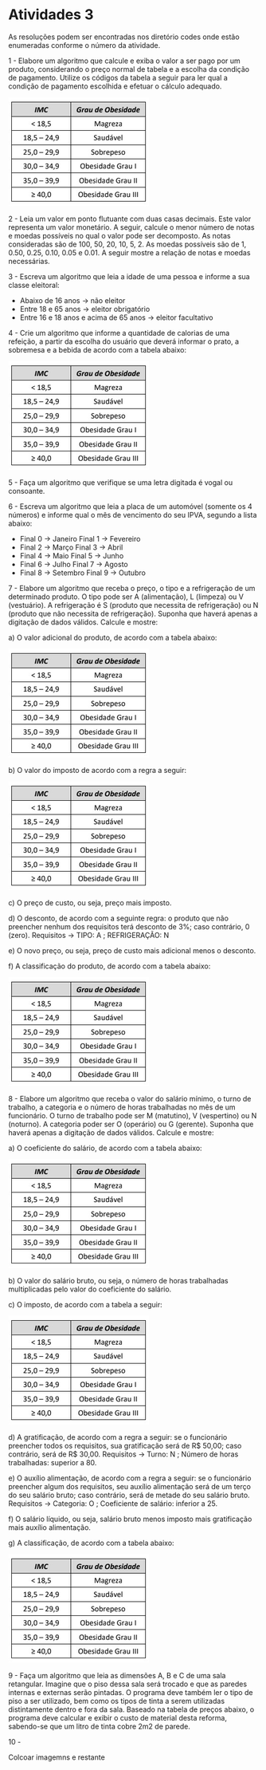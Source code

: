 <h1>Atividades 3 </h1>

<p> As resoluções podem ser encontradas nos diretório codes onde estão enumeradas conforme o número da atividade. </p>

<p>1 - Elabore um algoritmo que calcule e exiba o valor a ser pago por um produto, considerando o preço  normal de tabela e a escolha da condição de pagamento. Utilize os códigos da tabela a seguir para  ler qual a condição de pagamento escolhida e efetuar o cálculo adequado.   </p>

![alt text](https://github.com/souza10v/Exercicios-em-C/blob/main/activities2/images/03.jpg?raw=true)

<p>2 - Leia um valor em ponto flutuante com duas casas decimais. Este valor representa um valor  monetário. A seguir, calcule o menor número de notas e moedas possíveis no qual o valor pode ser  decomposto. As notas consideradas são de 100, 50, 20, 10, 5, 2. As moedas possíveis são de 1, 0.50,  0.25, 0.10, 0.05 e 0.01. A seguir mostre a relação de notas e moedas necessárias.    </p>

<p>3 - Escreva um algoritmo que leia a idade de uma pessoa e informe a sua classe eleitoral:  </p>

<ul>
  <li> Abaixo de 16 anos → não eleitor</li>
  <li> Entre 18 e 65 anos → eleitor obrigatório</li>
  <li> Entre 16 e 18 anos e acima de 65 anos → eleitor facultativo</li>
</ul>

<p>4 - Crie um algoritmo que informe a quantidade de calorias de uma refeição, a partir da escolha do  usuário que deverá informar o prato, a sobremesa e a bebida de acordo com a tabela abaixo: </p>

![alt text](https://github.com/souza10v/Exercicios-em-C/blob/main/activities2/images/03.jpg?raw=true)

<p>5 - Faça um algoritmo que verifique se uma letra digitada é vogal ou consoante. </p>

<p>6 - Escreva um algoritmo que leia a placa de um automóvel (somente os 4 números) e informe qual o  mês de vencimento do seu IPVA, segundo a lista abaixo:  </p>

<ul>
  <li> Final 0 → Janeiro Final 1 → Fevereiro </li>
  <li> Final 2 → Março Final 3 → Abril </li>
  <li> Final 4 → Maio Final 5 → Junho </li>
  <li> Final 6 → Julho Final 7 → Agosto </li>
  <li> Final 8 → Setembro Final 9 → Outubro </li>
</ul>

<p>7 - Elabore um algoritmo que receba o preço, o tipo e a refrigeração de um determinado produto. O  tipo pode ser A (alimentação), L (limpeza) ou V (vestuário). A refrigeração é S (produto que necessita  de refrigeração) ou N (produto que não necessita de refrigeração). Suponha que haverá apenas a  digitação de dados válidos. Calcule e mostre:  </p>

<p> </p>

<p> a) O valor adicional do produto, de acordo com a tabela abaixo: </p>

![alt text](https://github.com/souza10v/Exercicios-em-C/blob/main/activities2/images/03.jpg?raw=true)

<p> b) O valor do imposto de acordo com a regra a seguir:</p>

![alt text](https://github.com/souza10v/Exercicios-em-C/blob/main/activities2/images/03.jpg?raw=true)

<p> c) O preço de custo, ou seja, preço mais imposto. </p>

<p> d) O desconto, de acordo com a seguinte regra: o produto que não preencher nenhum dos requisitos terá desconto de 3%; caso contrário, 0 (zero). Requisitos → TIPO: A ; REFRIGERAÇÃO: N </p>

<p> e) O novo preço, ou seja, preço de custo mais adicional menos o desconto. </p>

<p> f) A classificação do produto, de acordo com a tabela abaixo: </p>

![alt text](https://github.com/souza10v/Exercicios-em-C/blob/main/activities2/images/03.jpg?raw=true)

<p>8 - Elabore um algoritmo que receba o valor do salário mínimo, o turno de trabalho, a categoria e o número de horas trabalhadas no mês de um funcionário. O turno de trabalho pode ser M (matutino), V (vespertino) ou N (noturno). A categoria poder ser O (operário) ou G (gerente). Suponha que haverá apenas a digitação de dados válidos. Calcule e mostre: </p>

<p> a) O coeficiente do salário, de acordo com a tabela abaixo:</p>

![alt text](https://github.com/souza10v/Exercicios-em-C/blob/main/activities2/images/03.jpg?raw=true)

<p> b) O valor do salário bruto, ou seja, o número de horas trabalhadas multiplicadas pelo valor do coeficiente do salário. </p>
<p> c) O imposto, de acordo com a tabela a seguir:</p>

![alt text](https://github.com/souza10v/Exercicios-em-C/blob/main/activities2/images/03.jpg?raw=true)

<p> d) A gratificação, de acordo com a regra a seguir: se o funcionário preencher todos os requisitos, sua gratificação será de R$ 50,00; caso contrário, será de R$ 30,00. Requisitos → Turno: N ; Número de horas trabalhadas: superior a 80.</p>
<p> e) O auxílio alimentação, de acordo com a regra a seguir: se o funcionário preencher algum dos requisitos, seu auxílio alimentação será de um terço do seu salário bruto; caso contrário, será de metade do seu salário bruto. Requisitos → Categoria: O ; Coeficiente de salário: inferior a 25.</p>
<p> f) O salário líquido, ou seja, salário bruto menos imposto mais gratificação mais auxílio alimentação.</p>
<p> g) A classificação, de acordo com a tabela abaixo:</p>

![alt text](https://github.com/souza10v/Exercicios-em-C/blob/main/activities2/images/03.jpg?raw=true)

<p> </p>
<p> </p>
<p> </p>

<p>9 - Faça um algoritmo que leia as dimensões A, B e C de uma sala retangular. Imagine que o piso dessa
sala será trocado e que as paredes internas e externas serão pintadas. O programa deve também
ler o tipo de piso a ser utilizado, bem como os tipos de tinta a serem utilizadas distintamente dentro
e fora da sala. Baseado na tabela de preços abaixo, o programa deve calcular e exibir o custo de
material desta reforma, sabendo-se que um litro de tinta cobre 2m2 de parede. </p>
<p>10 - </p>

Colcoar imagemns e restante
